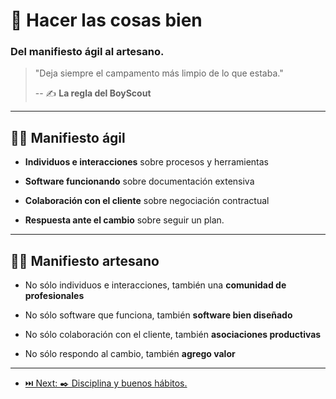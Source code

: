 # 📝 Hacer las cosas bien

### Del manifiesto ágil al artesano.

> "Deja siempre el campamento más limpio de lo que estaba."
>
> -- ✍️ **La regla del BoyScout**

---

## 🏃‍♂️ Manifiesto ágil

- **Individuos e interacciones** sobre procesos y herramientas

- **Software funcionando** sobre documentación extensiva

- **Colaboración con el cliente** sobre negociación contractual

- **Respuesta ante el cambio** sobre seguir un plan.

---

## 🚶‍♀️ Manifiesto artesano

- No sólo individuos e interacciones, también una **comunidad de profesionales**

- No sólo software que funciona, también **software bien diseñado**

- No sólo colaboración con el cliente, también **asociaciones productivas**

- No sólo respondo al cambio, también **agrego valor**

---

- [⏭️ Next: ✒️ Disciplina y buenos hábitos.](./2-disciplina_y_buenos_habitos.md)

